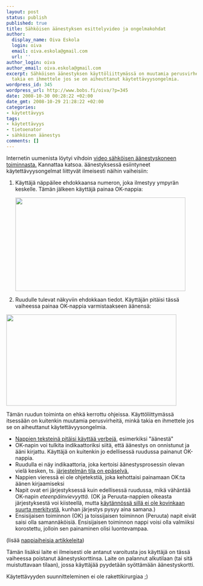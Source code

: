 ```yaml
---
layout: post
status: publish
published: true
title: Sähköisen äänestyksen esittelyvideo ja ongelmakohdat
author:
  display_name: Oiva Eskola
  login: oiva
  email: oiva.eskola@gmail.com
  url: ''
author_login: oiva
author_email: oiva.eskola@gmail.com
excerpt: Sähköisen äänestyksen käyttöliittymässä on muutamia perusvirheitä, minkä
  takia en ihmettele jos se on aiheuttanut käytettävyysongelmia.
wordpress_id: 345
wordpress_url: http://www.bobs.fi/oiva/?p=345
date: 2008-10-30 00:28:22 +02:00
date_gmt: 2008-10-29 21:28:22 +02:00
categories:
- käytettävyys
tags:
- käytettävyys
- tietoenator
- sähköinen äänestys
comments: []
---
```

<p>Internetin uumenista löytyi vihdoin <a title="Sähköinen äänestäminen 2008" href="http://www.vaalit.fi/sahkoinenaanestaminen/esitys/esitys1.html">video sähköisen äänestyskoneen toiminnasta.</a> Kannattaa katsoa. äänestyksessä esiintyneet käytettävyysongelmat liittyvät ilmeisesti näihin vaiheisiin:</p>
<ol>
<li>Käyttäjä näppäilee ehdokkaansa numeron, joka ilmestyy ympyrän keskelle. Tämän jälkeen käyttäjä painaa OK-nappia:<a id="more"></a><a id="more-345"></a></li>
<p><a href="{{ site.baseurl }}/images/2008/10/aanestys1.png"><img class="alignnone size-full wp-image-346" title="äänestys1" src="{{ site.baseurl }}/images/2008/10/aanestys1.png" alt="" width="450" height="248" /></a></p>
<li>Ruudulle tulevat näkyviin ehdokkaan tiedot. Käyttäjän pitäisi tässä vaiheessa painaa OK-nappia varmistaakseen äänensä:</li>
</ol>
<p><a href="{{ site.baseurl }}/images/2008/10/aanestys2.png"><img class="alignnone size-full wp-image-347" title="äänestys2" src="{{ site.baseurl }}/images/2008/10/aanestys2.png" alt="" width="450" height="242" /></a></p>
<p>Tämän ruudun toiminta on ehkä kerrottu ohjeissa. Käyttöliittymässä itsessään on kuitenkin muutamia perusvirheitä, minkä takia en ihmettele jos se on aiheuttanut käytettävyysongelmia.</p>
<ul>
<li><a title="Usability Tip: Use Verbs as Labels on Buttons" href="http://www.usabilitypost.com/2008/08/30/usability-tip-use-verbs-as-labels-on-buttons/">Nappien teksteinä pitäisi käyttää verbejä</a>, esimerkiksi "äänestä"</li>
<li>OK-napin voi tulkita indikaattoriksi siitä, että äänestys on onnistunut ja ääni kirjattu. Käyttäjä on kuitenkin jo edellisessä ruudussa painanut OK-nappia.</li>
<li>Ruudulla ei näy indikaattoria, joka kertoisi äänestysprosessin olevan vielä kesken, ts. <a title="Heuristinen arviointi" href="http://virtlab.joensuu.fi/heuristinenarviointi.htm">järjestelmän tila on epäselvä.</a></li>
<li>Nappien vieressä ei ole ohjetekstiä, joka kehottaisi painamaan OK:ta äänen kirjaamiseksi</li>
<li>Napit ovat eri järjestyksessä kuin edellisessä ruudussa, mikä vähäntää OK-napin <em>eteenpäinvievyyttä.</em> (OK ja Peruuta-nappien oikeasta järjestyksestä voi kiisteellä, mutta <a title="OK&ndash;Cancel or Cancel&ndash;OK?" href="http://www.useit.com/alertbox/ok-cancel.html">käytännössä sillä ei ole kovinkaan suurta merkitystä</a>, kunhan järjestys pysyy aina samana.)</li>
<li>Ensisijaisen toiminnon (OK) ja toissijaisen toiminnon (Peruuta) napit eivät saisi olla samannäköisiä. Ensisijaisen toiminnon nappi voisi olla valmiiksi korostettu, jolloin sen painaminen olisi luontevampaa.</li>
</ul>
<p>(lisää <a title="Functioning form: Articles About Buttons" href="http://www.lukew.com/ff/entry.asp?740">nappiaiheisia artikkeleita</a>)</p>
<p>Tämän lisäksi laite ei ilmeisesti ole antanut varoitusta jos käyttäjä on tässä vaiheessa poistanut äänestyskorttinsa. Laite on palannut alkutilaan (tai sitä muistuttavaan tilaan), jossa käyttäjää pyydetään syöttämään äänestyskortti.</p>
<p>Käytettävyyden suunnitteleminen ei ole rakettikirurgiaa ;)</p>
